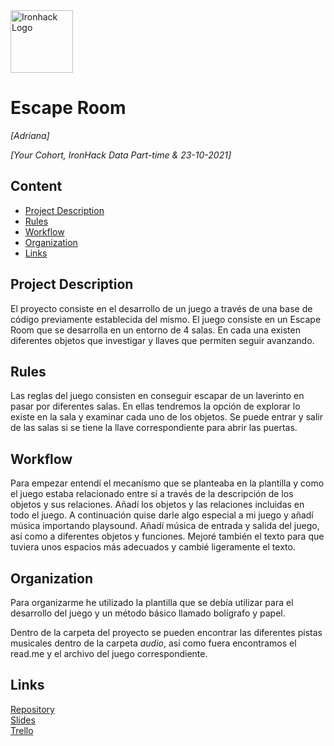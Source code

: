 <img src="https://bit.ly/2VnXWr2" alt="Ironhack Logo" width="100"/>

# Escape Room
*[Adriana]*

*[Your Cohort, IronHack Data Part-time & 23-10-2021]*

## Content
- [Project Description](#project-description)
- [Rules](#rules)
- [Workflow](#workflow)
- [Organization](#organization)
- [Links](#links)

## Project Description
El proyecto consiste en el desarrollo de un juego a través de una base de código previamente establecida del mismo. 
El juego consiste en un Escape Room que se desarrolla en un entorno de 4 salas. En cada una existen diferentes objetos que investigar y llaves que permiten seguir avanzando.  

## Rules
Las reglas del juego consisten en conseguir escapar de un laverinto  en pasar por diferentes salas.
En ellas tendremos la opción de explorar lo existe en la sala y examinar cada uno de los objetos. 
Se puede entrar y salir de las salas si se tiene la llave correspondiente para abrir las puertas. 

## Workflow

Para empezar entendí el mecanísmo que se planteaba en la plantilla y como el juego estaba relacionado entre sí a través de la descripción de los objetos y sus relaciones. 
Añadí los objetos y las relaciones incluidas en todo el juego. 
A continuación quise darle algo especial a mi juego y añadí música importando playsound. 
Añadí música de entrada y salida del juego, así como a diferentes objetos y funciones. 
Mejoré también el texto para que tuviera unos espacios más adecuados y cambié ligeramente el texto. 

## Organization
Para organizarme he utilizado la plantilla que se debía utilizar para el desarrollo del juego y un método básico llamado bolígrafo y papel. 

Dentro de la carpeta del proyecto se pueden encontrar las diferentes pistas musicales dentro de la carpeta *audio*, así como fuera encontramos el read.me y el archivo del juego correspondiente.

## Links

[Repository](https://github.com/)  
[Slides](https://slides.com/)  
[Trello](https://trello.com/en)  
